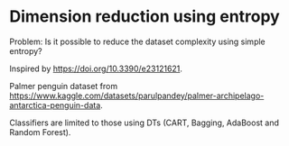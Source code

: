 # Dimension reduction using entropy

Problem: Is it possible to reduce the dataset complexity using simple entropy?

Inspired by https://doi.org/10.3390/e23121621.

Palmer penguin dataset from https://www.kaggle.com/datasets/parulpandey/palmer-archipelago-antarctica-penguin-data.

Classifiers are limited to those using DTs (CART, Bagging, AdaBoost and Random Forest).
